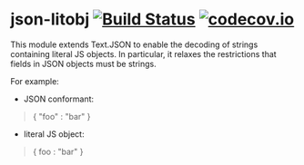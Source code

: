 # json-litobj [![Build Status](https://travis-ci.org/jonathankochems/json-litobj.svg)](https://travis-ci.org/jonathankochems/json-litobj) [![codecov.io](http://codecov.io/github/jonathankochems/json-litobj/coverage.svg?branch=develop)](http://codecov.io/github/jonathankochems/json-litobj?branch=develop)

This module extends Text.JSON to enable the decoding of strings containing literal JS objects.
In particular, it relaxes the restrictions that fields in JSON objects must be strings.

For example:

* JSON conformant:  

> { "foo" : "bar" }

* literal JS object: 

> { foo : "bar" }